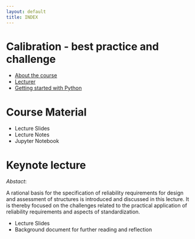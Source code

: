 ```yaml
---
layout: default
title: INDEX
---
```


# Calibration - best practice and challenge

- [About the course](about)
- [Lecturer](team)
- [Getting started with Python](py_guide)


# Course Material

- Lecture Slides
- Lecture Notes
- Jupyter Notebook

# Keynote lecture

*Abstact*: 

A rational basis for the specification of reliability requirements for design and assessment of structures is introduced and discussed in this lecture. It is thereby focused on the challenges related to the practical application of reliability requirements and aspects of standardization.

- Lecture Slides
- Background document for further reading and reflection

